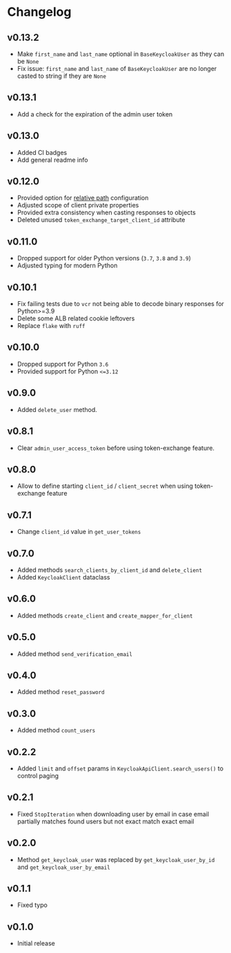 # Changelog

## v0.13.2

- Make `first_name` and `last_name` optional in `BaseKeycloakUser` as they can be `None`
- Fix issue: `first_name` and `last_name` of `BaseKeycloakUser` are no longer casted to string if they are `None`

## v0.13.1

- Add a check for the expiration of the admin user token

## v0.13.0

- Added CI badges
- Add general readme info

## v0.12.0

- Provided option for [relative path](https://www.keycloak.org/server/all-config?q=relative-path) configuration
- Adjusted scope of client private properties
- Provided extra consistency when casting responses to objects
- Deleted unused `token_exchange_target_client_id` attribute

## v0.11.0

- Dropped support for older Python versions (`3.7`, `3.8` and `3.9`)
- Adjusted typing for modern Python

## v0.10.1

- Fix failing tests due to `vcr` not being able to decode binary responses for Python>=3.9
- Delete some ALB related cookie leftovers
- Replace `flake` with `ruff`

## v0.10.0

- Dropped support for Python `3.6`
- Provided support for Python `<=3.12`

## v0.9.0

- Added `delete_user` method.

## v0.8.1

- Clear `admin_user_access_token` before using token-exchange feature.

## v0.8.0

- Allow to define starting `client_id` / `client_secret` when using token-exchange feature

## v0.7.1

- Change `client_id` value in `get_user_tokens`

## v0.7.0

- Added methods `search_clients_by_client_id` and `delete_client`
- Added `KeycloakClient` dataclass

## v0.6.0

- Added methods `create_client` and `create_mapper_for_client`

## v0.5.0

- Added method `send_verification_email`

## v0.4.0

- Added method `reset_password`

## v0.3.0

- Added method `count_users`

## v0.2.2

- Added `limit` and `offset` params in `KeycloakApiClient.search_users()` to control paging

## v0.2.1

- Fixed `StopIteration` when downloading user by email in case email partially matches found users but not exact match exact email

## v0.2.0

- Method `get_keycloak_user` was replaced by `get_keycloak_user_by_id` and `get_keycloak_user_by_email`

## v0.1.1

- Fixed typo

## v0.1.0

- Initial release
